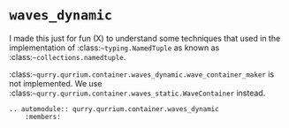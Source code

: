 # `waves_dynamic`

I made this just for fun (X) to understand some techniques
that used in the implementation of :class:`~typing.NamedTuple`
as known as :class:`~collections.namedtuple`.

:class:`~qurry.qurrium.container.waves_dynamic.wave_container_maker` is not implemented.
We use :class:`~qurry.qurrium.container.waves_static.WaveContainer` instead.

```{eval-rst}
.. automodule:: qurry.qurrium.container.waves_dynamic
    :members:
```
